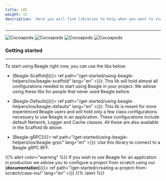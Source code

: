 ```yaml
---
title: iOS
weight: 15
description: 'Here you will find libraries to help when you want to start a project using beagle for iOS.These libs will facilitate the initial Beagle configuration in a project, avoiding some steps, and starting studies quicker.'
---
```


---

![Cocoapods](https://img.shields.io/cocoapods/v/BeagleScaffold?label=Beagle-Scaffold)
![Cocoapods](https://img.shields.io/cocoapods/v/BeagleDefaults?label=Beagle-Defaults)
![Cocoapods](https://img.shields.io/cocoapods/v/BeagleGRPC?label=Beagle%20gRPC)
![Cocoapods](https://img.shields.io/cocoapods/v/Beagle?label=Beagle)

### Getting started
<hr>

To start using Beagle right now, you can use the libs below:
* [Beagle-Scaffold]({{< ref path="/get-started/using-beagle-helpers/ios/beagle-scaffold" lang="en" >}}):
This lib will hold almost all configurations needed to start using Beagle in your project.
We advise using these libs for people that never used Beagle before.

* [Beagle-Defaults]({{< ref path="/get-started/using-beagle-helpers/ios/beagle-defaults" lang="en" >}}):
This lib is meant for more experienced Beagle users and will hold only a few class configurations necessary to use Beagle in an application. These configurations include default Network, Logger and Cache classes. All these are also available in the Scaffold lib above.

* [Beagle-gRPC]({{< ref path="/get-started/using-beagle-helpers/ios/beagle-grpc" lang="en" >}}):
Use this library to connect to a Beagle gRPC BFF.

{{% alert color="warning" %}}
If you wish to use Beagle for an application in production we advise you to configure a project
 from scratch using our
 [**documentation**]({{< ref path="/get-started/creating-a-project-from-scratch/case-ios/" lang="en" >}})
{{% /alert %}}